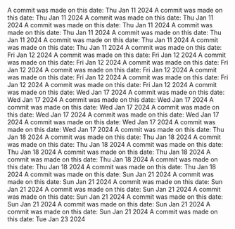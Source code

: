 A commit was made on this date: Thu Jan 11 2024
A commit was made on this date: Thu Jan 11 2024
A commit was made on this date: Thu Jan 11 2024
A commit was made on this date: Thu Jan 11 2024
A commit was made on this date: Thu Jan 11 2024
A commit was made on this date: Thu Jan 11 2024
A commit was made on this date: Thu Jan 11 2024
A commit was made on this date: Thu Jan 11 2024
A commit was made on this date: Fri Jan 12 2024
A commit was made on this date: Fri Jan 12 2024
A commit was made on this date: Fri Jan 12 2024
A commit was made on this date: Fri Jan 12 2024
A commit was made on this date: Fri Jan 12 2024
A commit was made on this date: Fri Jan 12 2024
A commit was made on this date: Fri Jan 12 2024
A commit was made on this date: Fri Jan 12 2024
A commit was made on this date: Wed Jan 17 2024
A commit was made on this date: Wed Jan 17 2024
A commit was made on this date: Wed Jan 17 2024
A commit was made on this date: Wed Jan 17 2024
A commit was made on this date: Wed Jan 17 2024
A commit was made on this date: Wed Jan 17 2024
A commit was made on this date: Wed Jan 17 2024
A commit was made on this date: Wed Jan 17 2024
A commit was made on this date: Thu Jan 18 2024
A commit was made on this date: Thu Jan 18 2024
A commit was made on this date: Thu Jan 18 2024
A commit was made on this date: Thu Jan 18 2024
A commit was made on this date: Thu Jan 18 2024
A commit was made on this date: Thu Jan 18 2024
A commit was made on this date: Thu Jan 18 2024
A commit was made on this date: Thu Jan 18 2024
A commit was made on this date: Sun Jan 21 2024
A commit was made on this date: Sun Jan 21 2024
A commit was made on this date: Sun Jan 21 2024
A commit was made on this date: Sun Jan 21 2024
A commit was made on this date: Sun Jan 21 2024
A commit was made on this date: Sun Jan 21 2024
A commit was made on this date: Sun Jan 21 2024
A commit was made on this date: Sun Jan 21 2024
A commit was made on this date: Tue Jan 23 2024
